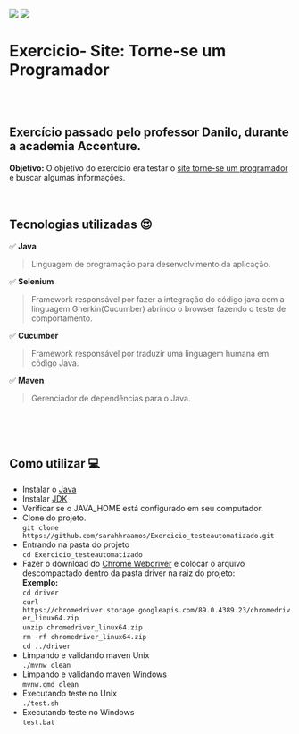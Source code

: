 ![](https://img.shields.io/badge/cucumber-v.0.0.1-yellow.svg)
![](https://img.shields.io/badge/selenium-v.3.141.59-green.svg)
# Exercicio- Site: Torne-se um Programador 
<br>
<br>

## Exercício passado pelo professor Danilo, durante a academia Accenture.<br> 
<b>Objetivo:</b> O objetivo do exercício era testar o [site torne-se um programador](https://www.torneseumprogramador.com.br/) e buscar algumas informações.
<br>
<br>
<br>
## Tecnologias utilizadas :heart_eyes: <br>
 :white_check_mark: <b>Java</b><br>
> Linguagem de programação para desenvolvimento da aplicação.<br>
 
 :white_check_mark: <b>Selenium</b><br>
> Framework responsável por fazer a integração do código java com a linguagem Gherkin(Cucumber) abrindo o browser fazendo o teste de comportamento.<br>
 
 :white_check_mark: <b>Cucumber</b><br>
> Framework responsável por traduzir uma linguagem humana em código Java.<br>

:white_check_mark: <b>Maven</b><br>
> Gerenciador de dependências para o Java.<br>

<br>
<br>
<br>

## Como utilizar :computer:<br>

- Instalar o [Java](https://www.java.com/pt-BR/download/ie_manual.jsp?locale=pt_BR)
- Instalar [JDK](https://www.oracle.com/br/java/technologies/javase/javase-jdk8-downloads.html)
- Verificar se o JAVA_HOME está configurado em seu computador.
- Clone do projeto.<br>
`` git clone https://github.com/sarahhraamos/Exercicio_testeautomatizado.git ``
- Entrando na pasta do projeto<br>
`` cd Exercicio_testeautomatizado ``
- Fazer o download do [Chrome Webdriver](https://chromedriver.chromium.org/downloads) e colocar o arquivo descompactado dentro da pasta driver na raiz do projeto:<br>
<b>Exemplo:</b><br>
``cd driver``<br>
``curl https://chromedriver.storage.googleapis.com/89.0.4389.23/chromedriver_linux64.zip``<br>
``unzip chromedriver_linux64.zip``<br>
``rm -rf chromedriver_linux64.zip``<br>
``cd ../driver``<br>
- Limpando e validando maven Unix<br>
``./mvnw clean``<br>
- Limpando e validando maven Windows<br>
``mvnw.cmd clean``<br>
- Executando teste no Unix<br>
``./test.sh``<br>
- Executando teste no Windows<br>
``test.bat``<br>

<br>
<br>
<br>
